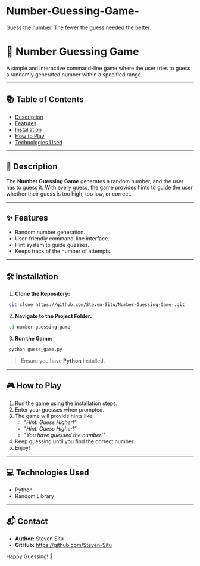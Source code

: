 # Number-Guessing-Game-
Guess the number. The fewer the guess needed the better.

# 🎲 Number Guessing Game

A simple and interactive command-line game where the user tries to guess a randomly generated number within a specified range.

---

## 📚 Table of Contents
- [Description](#description)
- [Features](#features)
- [Installation](#installation)
- [How to Play](#how-to-play)
- [Technologies Used](#technologies-used)

---


## 📖 Description
The **Number Guessing Game** generates a random number, and the user has to guess it. With every guess, the game provides hints to guide the user whether their guess is too high, too low, or correct.

---

## ✨ Features
- Random number generation.
- User-friendly command-line interface.
- Hint system to guide guesses.
- Keeps track of the number of attempts.

---

## 🛠️ Installation

1. **Clone the Repository:**
```bash
 git clone https://github.com/Steven-Situ/Number-Guessing-Game-.git
```

2. **Navigate to the Project Folder:**
```bash
 cd number-guessing-game
```

3. **Run the Game:**
```bash
 python guess_game.py
```

> Ensure you have **Python** installed.

---

## 🎮 How to Play
1. Run the game using the installation steps.
2. Enter your guesses when prompted.
3. The game will provide hints like:
   - *"Hint: Guess Higher!"*
   - *"Hint: Guess Higher!"*
   - *"You have guessed the number!"*
4. Keep guessing until you find the correct number.
5. Enjoy!

---

## 💻 Technologies Used
- Python
- Random Library


---

## 📬 Contact
- **Author:** Steven Situ
- **GitHub:** https://github.com/Steven-Situ

Happy Guessing! 🎯
